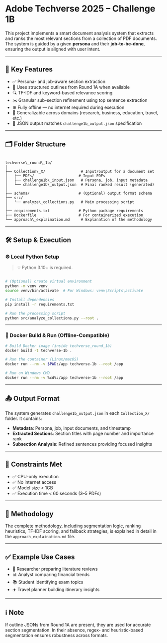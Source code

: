 # Adobe Techverse 2025 – Challenge 1B  

This project implements a smart document analysis system that extracts and ranks the most relevant sections from a collection of PDF documents. The system is guided by a given **persona** and their **job-to-be-done**, ensuring the output is aligned with user intent.

---

## 🚀 Key Features

- ✅ Persona- and job-aware section extraction
- 📑 Uses structured outlines from Round 1A when available
- 🔍 TF-IDF and keyword-based relevance scoring
- ✂️ Granular sub-section refinement using top sentence extraction
- ⚙️ Fully offline — no internet required during execution
- 🧠 Generalizable across domains (research, business, education, travel, etc.)
- 📄 JSON output matches `challenge1b_output.json` specification

---

## 🗂 Folder Structure

```

techverse\_round\_1b/
│
├── Collection\_X/                # Input/output for a document set
│   ├── PDFs/                    # Input PDFs
│   ├── challenge1b\_input.json   # Persona, job, input metadata
│   └── challenge1b\_output.json  # Final ranked result (generated)
│
├── schema/                      # (Optional) output format schema
├── src/
│   └── analyze\_collections.py   # Main processing script
│
├── requirements.txt             # Python package requirements
├── Dockerfile                   # For containerized execution
└── approach\_explaination.md     # Explanation of the methodology

````

---

## 🛠️ Setup & Execution

### ⚙️ Local Python Setup

> 💡 Python 3.10+ is required.

```bash

# (Optional) create virtual environment
python -m venv venv
source venv/bin/activate  # For Windows: venv\Scripts\activate

# Install dependencies
pip install -r requirements.txt

# Run the processing script
python src/analyze_collections.py --root .
````

---

### 🐳 Docker Build & Run (Offline-Compatible)

```bash
# Build Docker image (inside techverse_round_1b)
docker build -t techverse-1b .

# Run the container (Linux/macOS)
docker run --rm -v $PWD:/app techverse-1b --root /app

# Run on Windows CMD
docker run --rm -v %cd%:/app techverse-1b --root /app
```

---

## 📤 Output Format

The system generates `challenge1b_output.json` in each `Collection_X/` folder. It contains:

* **Metadata**: Persona, job, input documents, and timestamp
* **Extracted Sections**: Section titles with page number and importance rank
* **Subsection Analysis**: Refined sentences providing focused insights

---

## 📌 Constraints Met

* ✅ CPU-only execution
* ✅ No internet access
* ✅ Model size < 1GB
* ✅ Execution time < 60 seconds (3–5 PDFs)

---

## 📄 Methodology

The complete methodology, including segmentation logic, ranking heuristics, TF-IDF scoring, and fallback strategies, is explained in detail in the `approach_explaination.md` file.

---

## ✅ Example Use Cases

* 🧪 Researcher preparing literature reviews
* 📊 Analyst comparing financial trends
* 📚 Student identifying exam topics
* ✈️ Travel planner building itinerary insights

---

## ℹ️ Note

If outline JSONs from Round 1A are present, they are used for accurate section segmentation. In their absence, regex- and heuristic-based segmentation ensures robustness across formats.

